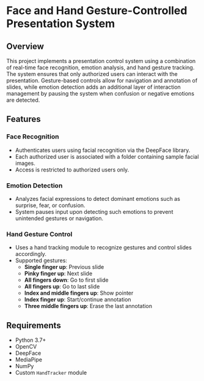 # Face and Hand Gesture-Controlled Presentation System

## Overview

This project implements a presentation control system using a combination of real-time face recognition, emotion analysis, and hand gesture tracking. The system ensures that only authorized users can interact with the presentation. Gesture-based controls allow for navigation and annotation of slides, while emotion detection adds an additional layer of interaction management by pausing the system when confusion or negative emotions are detected.

## Features

### Face Recognition
- Authenticates users using facial recognition via the DeepFace library.
- Each authorized user is associated with a folder containing sample facial images.
- Access is restricted to authorized users only.

### Emotion Detection
- Analyzes facial expressions to detect dominant emotions such as surprise, fear, or confusion.
- System pauses input upon detecting such emotions to prevent unintended gestures or navigation.

### Hand Gesture Control
- Uses a hand tracking module to recognize gestures and control slides accordingly.
- Supported gestures:
  - **Single finger up**: Previous slide
  - **Pinky finger up**: Next slide
  - **All fingers down**: Go to first slide
  - **All fingers up**: Go to last slide
  - **Index and middle fingers up**: Show pointer
  - **Index finger up**: Start/continue annotation
  - **Three middle fingers up**: Erase the last annotation

## Requirements

- Python 3.7+
- OpenCV
- DeepFace
- MediaPipe
- NumPy
- Custom `HandTracker` module
